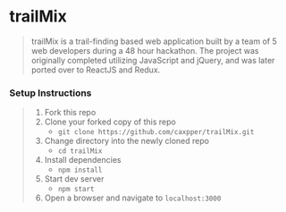 # trailMix

> trailMix is a trail-finding based web application built by a team of 5 web developers during a 48 hour hackathon. The project was originally completed utilizing JavaScript and jQuery, and was later ported over to ReactJS and Redux.

### Setup Instructions

> 1. Fork this repo
> 1. Clone your forked copy of this repo
>    - `git clone https://github.com/caxpper/trailMix.git`
> 1. Change directory into the newly cloned repo
>    - `cd trailMix`
> 1. Install dependencies 
>    - `npm install`
> 1. Start dev server
>    - `npm start`
> 1. Open a browser and navigate to `localhost:3000`